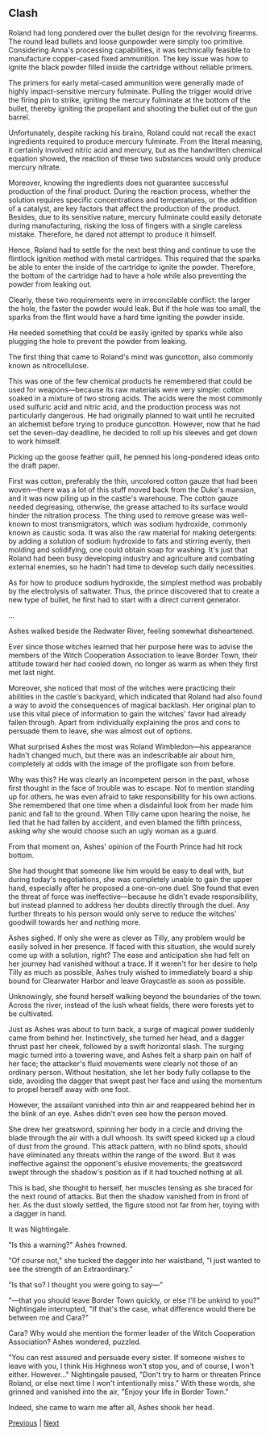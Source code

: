 ## Clash
Roland had long pondered over the bullet design for the revolving firearms. The round lead bullets and loose gunpowder were simply too primitive. Considering Anna's processing capabilities, it was technically feasible to manufacture copper-cased fixed ammunition. The key issue was how to ignite the black powder filled inside the cartridge without reliable primers.



The primers for early metal-cased ammunition were generally made of highly impact-sensitive mercury fulminate. Pulling the trigger would drive the firing pin to strike, igniting the mercury fulminate at the bottom of the bullet, thereby igniting the propellant and shooting the bullet out of the gun barrel.



Unfortunately, despite racking his brains, Roland could not recall the exact ingredients required to produce mercury fulminate. From the literal meaning, it certainly involved nitric acid and mercury, but as the handwritten chemical equation showed, the reaction of these two substances would only produce mercury nitrate.



Moreover, knowing the ingredients does not guarantee successful production of the final product. During the reaction process, whether the solution requires specific concentrations and temperatures, or the addition of a catalyst, are key factors that affect the production of the product. Besides, due to its sensitive nature, mercury fulminate could easily detonate during manufacturing, risking the loss of fingers with a single careless mistake. Therefore, he dared not attempt to produce it himself.



Hence, Roland had to settle for the next best thing and continue to use the flintlock ignition method with metal cartridges. This required that the sparks be able to enter the inside of the cartridge to ignite the powder. Therefore, the bottom of the cartridge had to have a hole while also preventing the powder from leaking out.



Clearly, these two requirements were in irreconcilable conflict: the larger the hole, the faster the powder would leak. But if the hole was too small, the sparks from the flint would have a hard time igniting the powder inside.



He needed something that could be easily ignited by sparks while also plugging the hole to prevent the powder from leaking.



The first thing that came to Roland's mind was guncotton, also commonly known as nitrocellulose.



This was one of the few chemical products he remembered that could be used for weapons—because its raw materials were very simple: cotton soaked in a mixture of two strong acids. The acids were the most commonly used sulfuric acid and nitric acid, and the production process was not particularly dangerous. He had originally planned to wait until he recruited an alchemist before trying to produce guncotton. However, now that he had set the seven-day deadline, he decided to roll up his sleeves and get down to work himself.



Picking up the goose feather quill, he penned his long-pondered ideas onto the draft paper.

First was cotton, preferably the thin, uncolored cotton gauze that had been woven—there was a lot of this stuff moved back from the Duke's mansion, and it was now piling up in the castle's warehouse. The cotton gauze needed degreasing, otherwise, the grease attached to its surface would hinder the nitration process. The thing used to remove grease was well-known to most transmigrators, which was sodium hydroxide, commonly known as caustic soda. It was also the raw material for making detergents: by adding a solution of sodium hydroxide to fats and stirring evenly, then molding and solidifying, one could obtain soap for washing. It's just that Roland had been busy developing industry and agriculture and combating external enemies, so he hadn't had time to develop such daily necessities.

As for how to produce sodium hydroxide, the simplest method was probably by the electrolysis of saltwater. Thus, the prince discovered that to create a new type of bullet, he first had to start with a direct current generator.

...

Ashes walked beside the Redwater River, feeling somewhat disheartened.

Ever since those witches learned that her purpose here was to advise the members of the Witch Cooperation Association to leave Border Town, their attitude toward her had cooled down, no longer as warm as when they first met last night.

Moreover, she noticed that most of the witches were practicing their abilities in the castle's backyard, which indicated that Roland had also found a way to avoid the consequences of magical backlash. Her original plan to use this vital piece of information to gain the witches' favor had already fallen through. Apart from individually explaining the pros and cons to persuade them to leave, she was almost out of options.

What surprised Ashes the most was Roland Wimbledon—his appearance hadn't changed much, but there was an indescribable air about him, completely at odds with the image of the profligate son from before.

Why was this? He was clearly an incompetent person in the past, whose first thought in the face of trouble was to escape. Not to mention standing up for others, he was even afraid to take responsibility for his own actions. She remembered that one time when a disdainful look from her made him panic and fall to the ground. When Tilly came upon hearing the noise, he lied that he had fallen by accident, and even blamed the fifth princess, asking why she would choose such an ugly woman as a guard.



From that moment on, Ashes' opinion of the Fourth Prince had hit rock bottom.

She had thought that someone like him would be easy to deal with, but during today's negotiations, she was completely unable to gain the upper hand, especially after he proposed a one-on-one duel. She found that even the threat of force was ineffective—because he didn't evade responsibility, but instead planned to address her doubts directly through the duel. Any further threats to his person would only serve to reduce the witches' goodwill towards her and nothing more.

Ashes sighed. If only she were as clever as Tilly, any problem would be easily solved in her presence. If faced with this situation, she would surely come up with a solution, right? The ease and anticipation she had felt on her journey had vanished without a trace. If it weren't for her desire to help Tilly as much as possible, Ashes truly wished to immediately board a ship bound for Clearwater Harbor and leave Graycastle as soon as possible.

Unknowingly, she found herself walking beyond the boundaries of the town. Across the river, instead of the lush wheat fields, there were forests yet to be cultivated.

Just as Ashes was about to turn back, a surge of magical power suddenly came from behind her. Instinctively, she turned her head, and a dagger thrust past her cheek, followed by a swift horizontal slash. The surging magic turned into a towering wave, and Ashes felt a sharp pain on half of her face; the attacker's fluid movements were clearly not those of an ordinary person. Without hesitation, she let her body fully collapse to the side, avoiding the dagger that swept past her face and using the momentum to propel herself away with one foot.

However, the assailant vanished into thin air and reappeared behind her in the blink of an eye. Ashes didn't even see how the person moved.

She drew her greatsword, spinning her body in a circle and driving the blade through the air with a dull whoosh. Its swift speed kicked up a cloud of dust from the ground. This attack pattern, with no blind spots, should have eliminated any threats within the range of the sword. But it was ineffective against the opponent's elusive movements; the greatsword swept through the shadow's position as if it had touched nothing at all.

This is bad, she thought to herself, her muscles tensing as she braced for the next round of attacks. But then the shadow vanished from in front of her. As the dust slowly settled, the figure stood not far from her, toying with a dagger in hand.

It was Nightingale.



"Is this a warning?" Ashes frowned.



"Of course not," she tucked the dagger into her waistband, "I just wanted to see the strength of an Extraordinary."



"Is that so? I thought you were going to say—"



"—that you should leave Border Town quickly, or else I'll be unkind to you?" Nightingale interrupted, "If that's the case, what difference would there be between me and Cara?"



Cara? Why would she mention the former leader of the Witch Cooperation Association? Ashes wondered, puzzled.



"You can rest assured and persuade every sister. If someone wishes to leave with you, I think His Highness won't stop you, and of course, I won't either. However..." Nightingale paused, "Don't try to harm or threaten Prince Roland, or else next time I won't intentionally miss." With these words, she grinned and vanished into the air, "Enjoy your life in Border Town."



Indeed, she came to warn me after all, Ashes shook her head.





[Previous](CH0159.md) | [Next](CH0161.md)
